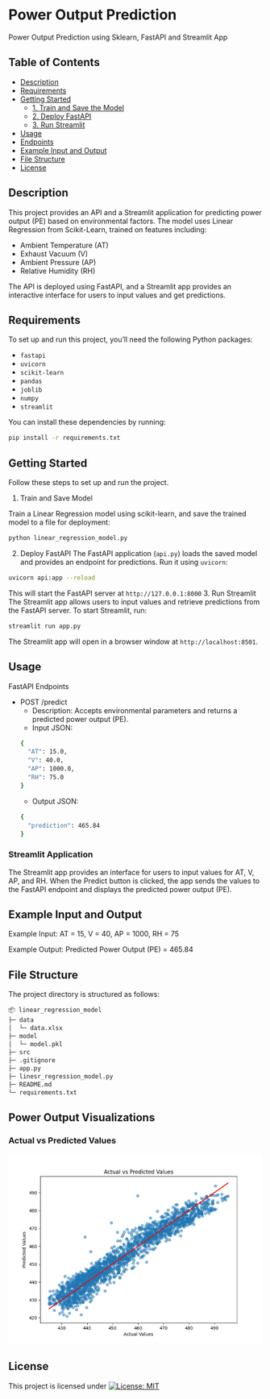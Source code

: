 # Power Output Prediction
Power Output Prediction using Sklearn, FastAPI and Streamlit App

## Table of Contents
- [Description](#description)
- [Requirements](#requirements)
- [Getting Started](#getting-started)
  - [1. Train and Save the Model](#1-train-and-save-the-model)
  - [2. Deploy FastAPI](#2-deploy-fastapi)
  - [3. Run Streamlit](#3-run-streamlit)
- [Usage](#usage)
- [Endpoints](#endpoints)
- [Example Input and Output](#example-input-and-output)
- [File Structure](#file-structure)
- [License](#license)

## Description

This project provides an API and a Streamlit application for predicting power output (PE) based on environmental factors. The model uses Linear Regression from Scikit-Learn, trained on features including:

- Ambient Temperature (AT)
- Exhaust Vacuum (V)
- Ambient Pressure (AP)
- Relative Humidity (RH)

The API is deployed using FastAPI, and a Streamlit app provides an interactive interface for users to input values and get predictions.


## Requirements
To set up and run this project, you’ll need the following Python packages:

- `fastapi`
- `uvicorn`
- `scikit-learn`
- `pandas`
- `joblib`
- `numpy`
- `streamlit`

You can install these dependencies by running:
```bash
pip install -r requirements.txt
```

## Getting Started
Follow these steps to set up and run the project.

1. Train and Save Model

  Train a Linear Regression model using scikit-learn, and save the trained model to a file for deployment:
  ```bash
  python linear_regression_model.py
  ```
2. Deploy FastAPI
  The FastAPI application (`api.py`) loads the saved model and provides an endpoint for predictions. Run it using `uvicorn`:
  ```bash
  uvicorn api:app --reload
  ```
  This will start the FastAPI server at `http://127.0.0.1:8000`
3. Run Streamlit
The Streamlit app allows users to input values and retrieve predictions from the FastAPI server. To start Streamlit, run:
  ```bash
  streamlit run app.py
  ``` 
The Streamlit app will open in a browser window at `http://localhost:8501`.

## Usage

FastAPI Endpoints
- POST /predict
  - Description: Accepts environmental parameters and returns a predicted power output (PE).
  - Input JSON:
  ```bash
  {
    "AT": 15.0,
    "V": 40.0,
    "AP": 1000.0,
    "RH": 75.0
  }
  ```
  - Output JSON:
  ```bash
  {
    "prediction": 465.84
  }
  ```
  
### Streamlit Application

The Streamlit app provides an interface for users to input values for AT, V, AP, and RH. When the Predict button is clicked, the app sends the values to the FastAPI endpoint and displays the predicted power output (PE).

## Example Input and Output
Example Input:
AT = 15, V = 40, AP = 1000, RH = 75

Example Output:
Predicted Power Output (PE) = 465.84


## File Structure
The project directory is structured as follows:

```
📦 linear_regression_model
├─ data
│  └─ data.xlsx
├─ model
│  └─ model.pkl
├─ src
├─ .gitignore
├─ app.py
├─ linesr_regression_model.py
├─ README.md
└─ requirements.txt
```

## Power Output Visualizations

### Actual vs Predicted Values
![Training and Validation Loss](src/figure_1.png)

## License
This project is licensed under [![License: MIT](https://img.shields.io/badge/License-MIT-yellow.svg)](https://opensource.org/licenses/MIT)